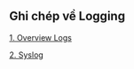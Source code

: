 ## Ghi chép về Logging

[1. Overview Logs](./basic_logs/README.md)

[2. Syslog ](./syslog/README.md)
